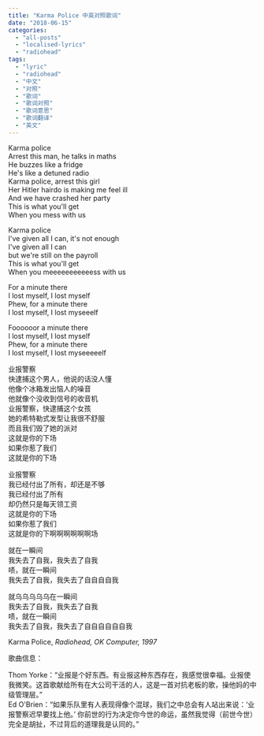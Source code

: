 ```yaml
---
title: "Karma Police 中英对照歌词"
date: "2018-06-15"
categories: 
  - "all-posts"
  - "localised-lyrics"
  - "radiohead"
tags: 
  - "lyric"
  - "radiohead"
  - "中文"
  - "对照"
  - "歌词"
  - "歌词对照"
  - "歌词意思"
  - "歌词翻译"
  - "英文"
---
```


Karma police  
Arrest this man, he talks in maths  
He buzzes like a fridge  
He's like a detuned radio  
Karma police, arrest this girl  
Her Hitler hairdo is making me feel ill  
And we have crashed her party  
This is what you'll get  
When you mess with us

Karma police  
I've given all I can, it's not enough  
I've given all I can  
but we're still on the payroll  
This is what you'll get  
When you meeeeeeeeeeess with us

For a minute there  
I lost myself, I lost myself  
Phew, for a minute there  
I lost myself, I lost myseeelf

Foooooor a minute there  
I lost myself, I lost myself  
Phew, for a minute there  
I lost myself, I lost myseeeeelf

业报警察  
快逮捕这个男人，他说的话没人懂  
他像个冰箱发出恼人的噪音  
他就像个没收到信号的收音机  
业报警察，快逮捕这个女孩  
她的希特勒式发型让我很不舒服  
而且我们毁了她的派对  
这就是你的下场  
如果你惹了我们  
这就是你的下场

业报警察  
我已经付出了所有，却还是不够  
我已经付出了所有  
却仍然只是每天领工资  
这就是你的下场  
如果你惹了我们  
这就是你的下啊啊啊啊啊啊场

就在一瞬间  
我失去了自我，我失去了自我  
啧，就在一瞬间  
我失去了自我，我失去了自自自自我

就乌乌乌乌乌在一瞬间  
我失去了自我，我失去了自我  
啧，就在一瞬间  
我失去了自我，我失去了自自自自自自我

Karma Police, *Radiohead, OK Computer, 1997*

歌曲信息：

Thom Yorke：“业报是个好东西。有业报这种东西存在，我感觉很幸福。业报使我微笑。这首歌献给所有在大公司干活的人，这是一首对抗老板的歌，操他妈的中级管理层。”  
Ed O'Brien：“如果乐队里有人表现得像个混球，我们之中总会有人站出来说：‘业报警察迟早要找上他。’ 你前世的行为决定你今世的命运，虽然我觉得（前世今世）完全是胡扯，不过背后的道理我是认同的。”
